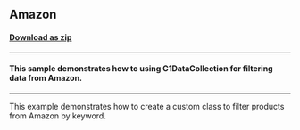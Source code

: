 ## Amazon
#### [Download as zip](https://minhaskamal.github.io/DownGit/#/home?url=https://github.com/GrapeCity/ComponentOne-WinForms-Samples/tree/master/NetFramework\DataCollection\CS\Amazon\Amazon)
____
#### This sample demonstrates how to using C1DataCollection for filtering data from Amazon.
____
This example demonstrates how to create a custom class to filter products from Amazon by keyword. 